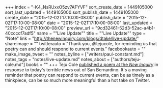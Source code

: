 +++
index = "-K4_NsRUxxO5zv7AFYVF"
sort_create_date = 1449105000
sort_last_updated = 1449105000
sort_publish_date = 1449105000
create_date = "2015-12-02T17:10:00-08:00"
publish_date = "2015-12-02T17:10:00-08:00"
date = "2015-12-02T17:10:00-08:00"
last_updated = "2015-12-02T17:10:00-08:00"
preview_url = "9cd32461-52d3-52ac-a4b1-40ccccf7adf5"
name = "\"Live Update\""
title = "\"Live Update\""
type = "Note"
link = "http://thenewinquiry.com/blogs/dtake/live-update/"
shareimage = ""
twitterauto = "Thank you, @tejucole, for reminding us that poetry can and should respond to current events."
facebookauto = ""
make_image_tweet = ""
notes_byline = ["writers/paul-constant.md"]
notes_tags = "notes/live-update.md"
notes_about = ["authors/teju-cole.md"]
books = ""
+++
Teju Cole [published a poem at the *New Inquiry*](http://thenewinquiry.com/blogs/dtake/live-update/) in response to today's terrible news out of San Bernardino. It's a moving reminder that poetry can respond to current events, can be as timely as a thinkpiece, can be so much more meaningful than a hot take on Twitter.